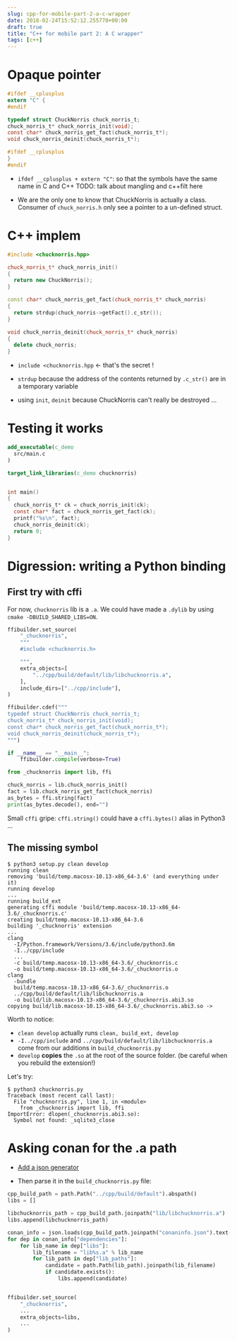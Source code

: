 ```yaml
---
slug: cpp-for-mobile-part-2-a-c-wrapper
date: 2018-02-24T15:52:12.255770+00:00
draft: true
title: "C++ for mobile part 2: A C wrapper"
tags: [c++]
---
```


# Opaque pointer

```c
#ifdef __cplusplus
extern "C" {
#endif

typedef struct ChuckNorris chuck_norris_t;
chuck_norris_t* chuck_norris_init(void);
const char* chuck_norris_get_fact(chuck_norris_t*);
void chuck_norris_deinit(chuck_norris_t*);

#ifdef __cplusplus
}
#endif
```

* `ifdef __cplusplus + extern "C"`: so that the symbols have the same name in C and C++
  TODO: talk about mangling and c++filt here


* We are the only one to know that ChuckNorris is actually a class. Consumer of `chuck_norris.h` only see a pointer to a un-defined struct.


# C++ implem

```cpp
#include <chucknorris.hpp>

chuck_norris_t* chuck_norris_init()
{
  return new ChuckNorris();
}

const char* chuck_norris_get_fact(chuck_norris_t* chuck_norris)
{
  return strdup(chuck_norris->getFact().c_str());
}

void chuck_norris_deinit(chuck_norris_t* chuck_norris)
{
  delete chuck_norris;
}
```

* `include <chucknorris.hpp` <- that's the secret !

* `strdup` because the address of the contents returned by `.c_str()` are
  in a temporary variable


* using `init`, `deinit` because ChuckNorris can't really be destroyed ...


# Testing it works


```cmake
add_executable(c_demo
  src/main.c
)

target_link_libraries(c_demo chucknorris)
```

```c

int main()
{
  chuck_norris_t* ck = chuck_norris_init(ck);
  const char* fact = chuck_norris_get_fact(ck);
  printf("%s\n", fact);
  chuck_norris_deinit(ck);
  return 0;
}
```


# Digression: writing a Python binding


## First try with cffi


For now, `chucknorris` lib is a `.a`. We could have made a `.dylib` by using `cmake -DBUILD_SHARED_LIBS=ON`.


```python
ffibuilder.set_source(
    "_chucknorris",
    """
    #include <chucknorris.h>

    """,
    extra_objects=[
        "../cpp/build/default/lib/libchucknorris.a",
    ],
    include_dirs=["../cpp/include"],
)

ffibuilder.cdef("""
typedef struct ChuckNorris chuck_norris_t;
chuck_norris_t* chuck_norris_init(void);
const char* chuck_norris_get_fact(chuck_norris_t*);
void chuck_norris_deinit(chuck_norris_t*);
""")

if __name__ == "__main__":
    ffibuilder.compile(verbose=True)
```

```python
from _chucknorris import lib, ffi

chuck_norris = lib.chuck_norris_init()
fact = lib.chuck_norris_get_fact(chuck_norris)
as_bytes = ffi.string(fact)
print(as_bytes.decode(), end="")
```

Small `cffi` gripe: `cffi.string()` could have a `cffi.bytes()` alias in Python3 ...


## The missing symbol

```console
$ python3 setup.py clean develop
running clean
removing 'build/temp.macosx-10.13-x86_64-3.6' (and everything under it)
running develop
...
running build_ext
generating cffi module 'build/temp.macosx-10.13-x86_64-3.6/_chucknorris.c'
creating build/temp.macosx-10.13-x86_64-3.6
building '_chucknorris' extension
...
clang
  -I/Python.framework/Versions/3.6/include/python3.6m
  -I../cpp/include
  ...
  -c build/temp.macosx-10.13-x86_64-3.6/_chucknorris.c
  -o build/temp.macosx-10.13-x86_64-3.6/_chucknorris.o
clang
  -bundle
  build/temp.macosx-10.13-x86_64-3.6/_chucknorris.o
  ../cpp/build/default/lib/libchucknorris.a
  -o build/lib.macosx-10.13-x86_64-3.6/_chucknorris.abi3.so
copying build/lib.macosx-10.13-x86_64-3.6/_chucknorris.abi3.so ->
```

Worth to notice:

* `clean develop` actually runs `clean, build_ext, develop`
* `-I../cpp/include` and `../cpp/build/default/lib/libchucknorris.a` come from our additions
  in `build_chucknorris.py`
* `develop` **copies** the `.so` at the root of the source folder. (be careful when you rebuild the extension!)

Let's try:

```console
$ python3 chucknorris.py
Traceback (most recent call last):
  File "chucknorris.py", line 1, in <module>
    from _chucknorris import lib, ffi
ImportError: dlopen(_chucknorris.abi3.so):
  Symbol not found: _sqlite3_close
```

# Asking conan for the .a path

* [Add a json generator](https://github.com/conan-io/conan/pull/2515)

* Then parse it in the `build_chucknorris.py` file:

```python
cpp_build_path = path.Path("../cpp/build/default").abspath()
libs = []

libchucknorris_path = cpp_build_path.joinpath("lib/libchucknorris.a")
libs.append(libchucknorris_path)

conan_info = json.loads(cpp_build_path.joinpath("conaninfo.json").text())
for dep in conan_info["dependencies"]:
    for lib_name in dep["libs"]:
        lib_filename = "lib%s.a" % lib_name
        for lib_path in dep["lib_paths"]:
            candidate = path.Path(lib_path).joinpath(lib_filename)
            if candidate.exists():
                libs.append(candidate)


ffibuilder.set_source(
    "_chucknorris",
    ...
    extra_objects=libs,
    ...
)
```
